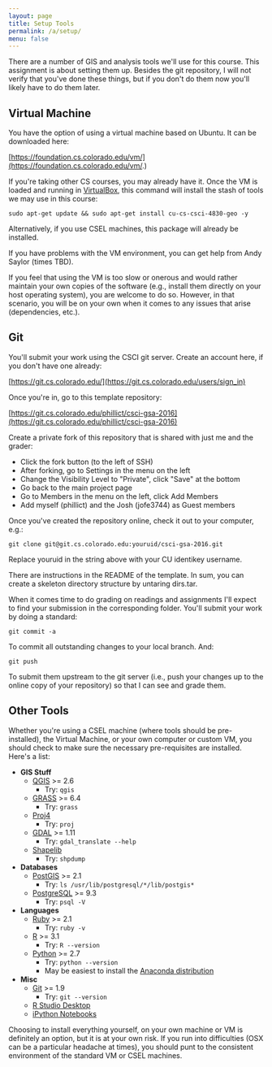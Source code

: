 ```yaml
---
layout: page
title: Setup Tools
permalink: /a/setup/
menu: false
---
```


There are a number of GIS and analysis tools we'll use for this course. This assignment is about setting them up. Besides the git repository, I will not verify that you've done these things, but if you don't do them now you'll likely have to do them later.

## Virtual Machine

You have the option of using a virtual machine based on Ubuntu. It can be downloaded here:

[https://foundation.cs.colorado.edu/vm/](https://foundation.cs.colorado.edu/vm/.)

If you're taking other CS courses, you may already have it. Once the VM is loaded and running in [VirtualBox](https://www.virtualbox.org/), this command will install the stash of tools we may use in this course:

```
sudo apt-get update && sudo apt-get install cu-cs-csci-4830-geo -y
```

Alternatively, if you use CSEL machines, this package will already be installed.

If you have problems with the VM environment, you can get help from Andy Saylor (times TBD).

If you feel that using the VM is too slow or onerous and would rather maintain your own copies of the software (e.g., install them directly on your host operating system), you are welcome to do so. However, in that scenario, you will be on your own when it comes to any issues that arise (dependencies, etc.).

## Git

You'll submit your work using the CSCI git server. Create an account here, if you don't have one already:

[https://git.cs.colorado.edu/](https://git.cs.colorado.edu/users/sign_in)

Once you're in, go to this template repository:

[https://git.cs.colorado.edu/phillict/csci-gsa-2016](https://git.cs.colorado.edu/phillict/csci-gsa-2016)

Create a private fork of this repository that is shared with just me and the grader:

  * Click the fork button (to the left of SSH)
  * After forking, go to Settings in the menu on the left
  * Change the Visibility Level to "Private", click "Save" at the bottom
  * Go back to the main project page
  * Go to Members in the menu on the left, click Add Members
  * Add myself (phillict) and the Josh (jofe3744) as Guest members

Once you've created the repository online, check it out to your computer, e.g.:

```
git clone git@git.cs.colorado.edu:youruid/csci-gsa-2016.git
```

Replace youruid in the string above with your CU identikey username.

There are instructions in the README of the template. In sum, you can create a skeleton directory structure by untaring dirs.tar.

When it comes time to do grading on readings and assignments I'll expect to find your submission in the corresponding folder. You'll submit your work by doing a standard:

```
git commit -a
```

To commit all outstanding changes to your local branch. And:

```
git push
```

To submit them upstream to the git server (i.e., push your changes up to the online copy of your repository) so that I can see and grade them. 

## Other Tools

Whether you're using a CSEL machine (where tools should be pre-installed), the Virtual Machine, or your own computer or custom VM, you should check to make sure the necessary pre-requisites are installed. Here's a list:

  * **GIS Stuff**
    * [QGIS](http://www.qgis.org/en/site/) >= 2.6
      * Try: ```qgis```
    * [GRASS](http://grass.osgeo.org/) >= 6.4
      * Try: ```grass```
    * [Proj4](http://trac.osgeo.org/proj/)
      * Try: ```proj```
    * [GDAL](http://www.gdal.org/) >= 1.11
      * Try: ```gdal_translate --help```
    * [Shapelib](http://shapelib.maptools.org/)
      * Try: ```shpdump```
  * **Databases**
    * [PostGIS](http://postgis.net/) >= 2.1
      * Try: ```ls /usr/lib/postgresql/*/lib/postgis*```
    * [PostgreSQL](http://www.postgresql.org/) >= 9.3
      * Try: ```psql -V```
  * **Languages**
    * [Ruby](https://www.ruby-lang.org/en/) >= 2.1
      * Try: ```ruby -v```
    * [R](http://www.r-project.org/) >= 3.1
      * Try: ```R --version``` 
    * [Python](https://www.python.org/) >= 2.7
      * Try: ```python --version```
      * May be easiest to install the [Anaconda distribution](https://www.continuum.io/downloads)
  * **Misc**
    * [Git](http://git-scm.com/) >= 1.9
      * Try: ```git --version```
    * [R Studio Desktop](https://www.rstudio.com/) 
    * [iPython Notebooks](http://ipython.org/)
    
Choosing to install everything yourself, on your own machine or VM is definitely an option, but it is at your own risk. If you run into difficulties (OSX can be a particular headache at times), you should punt to the consistent environment of the standard VM or CSEL machines.
